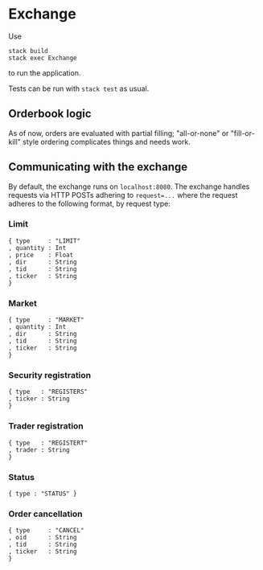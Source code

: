 # Exchange

Use
```
stack build
stack exec Exchange
```
to run the application.

Tests can be run with `stack test` as usual.

## Orderbook logic
As of now, orders are evaluated with partial filling; "all-or-none" or
"fill-or-kill" style ordering complicates things and needs work.

## Communicating with the exchange
By default, the exchange runs on `localhost:8080`. The exchange handles requests
via HTTP POSTs adhering to `request=...` where the request adheres to the
following format, by request type:

### Limit
```
{ type     : "LIMIT"
, quantity : Int
, price    : Float
, dir      : String
, tid      : String
, ticker   : String
}
```

### Market
```
{ type     : "MARKET"
, quantity : Int
, dir      : String
, tid      : String
, ticker   : String
}
```

### Security registration
```
{ type   : "REGISTERS"
, ticker : String
}
```

### Trader registration
```
{ type   : "REGISTERT"
, trader : String
}
```

### Status
```
{ type : "STATUS" }
```

### Order cancellation
```
{ type     : "CANCEL"
, oid      : String
, tid      : String
, ticker   : String
}
```
